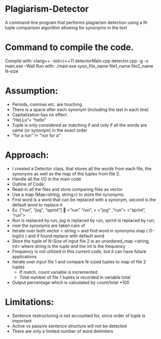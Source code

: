 # Plagiarism-Detector
A command-line program that performs plagiarism detection using a N-tuple comparison algorithm allowing for synonyms in the text
 
# Command to compile the code.
Compile with: clang++ -std=c++11 detectorMain.cpp detector.cpp -g -o main.exe –Wall
Run with: ./main.exe sysn_file_name file1_name file2_name N-size


# Assumption:
*	Periods, commas etc. are touching 
*	There is a space after each synonym (including the last in each line)
*	Capitalization has no effect
 * “HeLLo”= “hello”
*	Tuple is only considered as matching  if and only if all the words are same (or synonym) in the exact order 
 * "for a run" != "run for a” 
# Approach:
*	I created a Detector class, that stores all the words from each file, the synonyms as well as the map of the tuples from file 2.
*	Handle all the I/O in the main code
*	Outline of Code:
 *	Read-in all the files and store comparing files as vector <string>	
 * Use a map (Map<string, string>) to store the synonyms:
 * First word is a word that can be replaced with a synonym, second is the default word to replace it 
  * Ex.  [“run”, “jog”, “sprint”]    <“run” “run”, >  <“jog” ,“run”> <“sprint”, “run”>
  * Run is replaced by run, jog is replaced by run, sprint is replaced by run;
  * now the synonyms are taken care of
*	Iterate over both vector < string > and find word in synonyms map ( O-log(n) ) and if found replace with default word
*	Store the tuple of N-Size of input file 2 in an unordered_map <string, int> where string is the tuple and the int is the frequency
 * Frequency is not utilized in this current code, but it can have future applications
* Iterate over input file 1 and compare N-sized tuples to map of file 2 tuples
   * If match, count variable is incremented
   * Total number of file 1 tuples is recorded in variable total
* Output percentage which is calculated by count/total *100
  
# Limitations:
* Sentence restructuring is not accounted for, since order of tuple is important
* Active vs passive sentence structure will not be detected
* There are only a limited number of word delimiters

